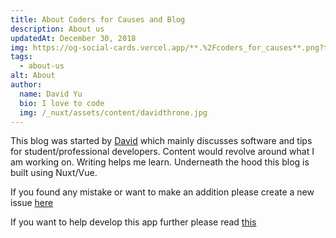 ```yaml
---
title: About Coders for Causes and Blog
description: About us
updatedAt: December 30, 2018
img: https://og-social-cards.vercel.app/**.%2Fcoders_for_causes**.png?theme=dark&md=1&fontSize=125px&images=https%3A%2F%2Fcodersforcauses.org%2Flogo%2Fcfc_logo_white_full.svg
tags:
  - about-us
alt: About
author:
  name: David Yu
  bio: I love to code
  img: /_nuxt/assets/content/davidthrone.jpg
---
```


This blog was started by [David](https://github.com/noobling) which mainly discusses software and tips for student/professional developers. Content would revolve around what I am working on. Writing helps me learn. Underneath the hood this blog is built using Nuxt/Vue.

If you found any mistake or want to make an addition please create a new issue [here](https://github.com/codersforcauses/blog-guides/issues)

If you want to help develop this app further please read [this](https://github.com/codersforcauses/blog-guides/blob/master/README.md)
